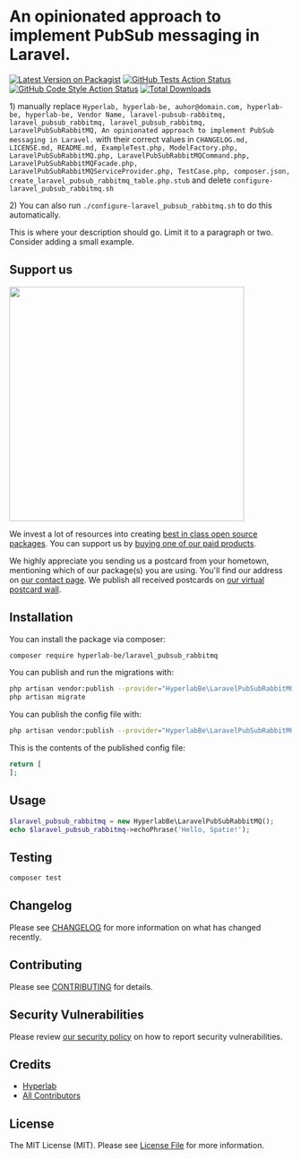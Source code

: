 # An opinionated approach to implement PubSub messaging in Laravel.

[![Latest Version on Packagist](https://img.shields.io/packagist/v/hyperlab-be/laravel_pubsub_rabbitmq.svg?style=flat-square)](https://packagist.org/packages/hyperlab-be/laravel_pubsub_rabbitmq)
[![GitHub Tests Action Status](https://img.shields.io/github/workflow/status/hyperlab-be/laravel_pubsub_rabbitmq/run-tests?label=tests)](https://github.com/hyperlab-be/laravel_pubsub_rabbitmq/actions?query=workflow%3Arun-tests+branch%3Amaster)
[![GitHub Code Style Action Status](https://img.shields.io/github/workflow/status/hyperlab-be/laravel_pubsub_rabbitmq/Check%20&%20fix%20styling?label=code%20style)](https://github.com/hyperlab-be/laravel_pubsub_rabbitmq/actions?query=workflow%3A"Check+%26+fix+styling"+branch%3Amaster)
[![Total Downloads](https://img.shields.io/packagist/dt/hyperlab-be/laravel_pubsub_rabbitmq.svg?style=flat-square)](https://packagist.org/packages/hyperlab-be/laravel_pubsub_rabbitmq)

[](delete) 1) manually replace `Hyperlab, hyperlab-be, auhor@domain.com, hyperlab-be, hyperlab-be, Vendor Name, laravel-pubsub-rabbitmq, laravel_pubsub_rabbitmq, laravel_pubsub_rabbitmq, LaravelPubSubRabbitMQ, An opinionated approach to implement PubSub messaging in Laravel.` with their correct values
[](delete) in `CHANGELOG.md, LICENSE.md, README.md, ExampleTest.php, ModelFactory.php, LaravelPubSubRabbitMQ.php, LaravelPubSubRabbitMQCommand.php, LaravelPubSubRabbitMQFacade.php, LaravelPubSubRabbitMQServiceProvider.php, TestCase.php, composer.json, create_laravel_pubsub_rabbitmq_table.php.stub`
[](delete) and delete `configure-laravel_pubsub_rabbitmq.sh`

[](delete) 2) You can also run `./configure-laravel_pubsub_rabbitmq.sh` to do this automatically.

This is where your description should go. Limit it to a paragraph or two. Consider adding a small example.

## Support us

[<img src="https://github-ads.s3.eu-central-1.amazonaws.com/package-laravel_pubsub_rabbitmq-laravel.jpg?t=1" width="419px" />](https://spatie.be/github-ad-click/package-laravel_pubsub_rabbitmq-laravel)

We invest a lot of resources into creating [best in class open source packages](https://spatie.be/open-source). You can support us by [buying one of our paid products](https://spatie.be/open-source/support-us).

We highly appreciate you sending us a postcard from your hometown, mentioning which of our package(s) you are using. You'll find our address on [our contact page](https://spatie.be/about-us). We publish all received postcards on [our virtual postcard wall](https://spatie.be/open-source/postcards).

## Installation

You can install the package via composer:

```bash
composer require hyperlab-be/laravel_pubsub_rabbitmq
```

You can publish and run the migrations with:

```bash
php artisan vendor:publish --provider="HyperlabBe\LaravelPubSubRabbitMQ\LaravelPubSubRabbitMQServiceProvider" --tag="laravel_pubsub_rabbitmq-migrations"
php artisan migrate
```

You can publish the config file with:
```bash
php artisan vendor:publish --provider="HyperlabBe\LaravelPubSubRabbitMQ\LaravelPubSubRabbitMQServiceProvider" --tag="laravel_pubsub_rabbitmq-config"
```

This is the contents of the published config file:

```php
return [
];
```

## Usage

```php
$laravel_pubsub_rabbitmq = new HyperlabBe\LaravelPubSubRabbitMQ();
echo $laravel_pubsub_rabbitmq->echoPhrase('Hello, Spatie!');
```

## Testing

```bash
composer test
```

## Changelog

Please see [CHANGELOG](CHANGELOG.md) for more information on what has changed recently.

## Contributing

Please see [CONTRIBUTING](.github/CONTRIBUTING.md) for details.

## Security Vulnerabilities

Please review [our security policy](../../security/policy) on how to report security vulnerabilities.

## Credits

- [Hyperlab](https://github.com/hyperlab-be)
- [All Contributors](../../contributors)

## License

The MIT License (MIT). Please see [License File](LICENSE.md) for more information.
